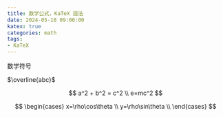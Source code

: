 ```yaml
---
title: 数学公式，KaTeX 語法
date: 2024-05-10 09:00:00
katex: true
categories: math
tags: 
- KaTeX
---
```



数学符号

$\overline{abc}$

$$
a^2 + b^2 = c^2 \\
e=mc^2
$$

$$
\begin{cases}
x=\rho\cos\theta \\
y=\rho\sin\theta \\
\end{cases}
$$


